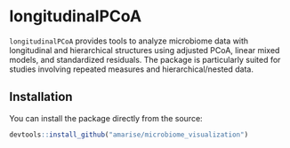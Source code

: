 
# longitudinalPCoA

`longitudinalPCoA` provides tools to analyze microbiome data with longitudinal and hierarchical structures using adjusted PCoA, linear mixed models, and standardized residuals. The package is particularly suited for studies involving repeated measures and hierarchical/nested data.

## Installation

You can install the package directly from the source:
```r
devtools::install_github("amarise/microbiome_visualization")
```